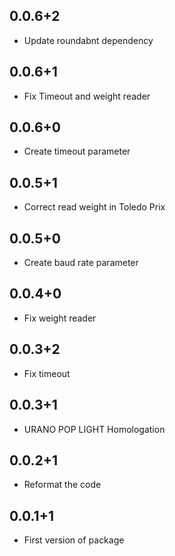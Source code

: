 ## 0.0.6+2
* Update roundabnt dependency

## 0.0.6+1
* Fix Timeout and weight reader 
 
## 0.0.6+0
* Create timeout parameter

## 0.0.5+1
* Correct read weight in Toledo Prix

## 0.0.5+0
* Create baud rate parameter

## 0.0.4+0
* Fix weight reader

## 0.0.3+2
* Fix timeout 

## 0.0.3+1
* URANO POP LIGHT Homologation 

## 0.0.2+1
* Reformat the code

## 0.0.1+1
* First version of package